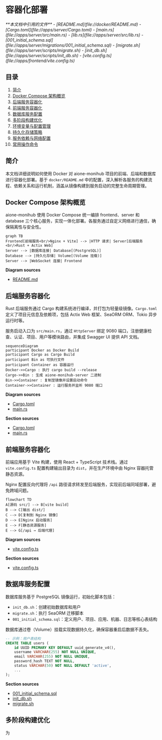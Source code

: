 
# 容器化部署

<cite>
**本文档中引用的文件**  
- [README.md](file://docker/README.md)
- [Cargo.toml](file://apps/server/Cargo.toml)
- [main.rs](file://apps/server/src/main.rs)
- [lib.rs](file://apps/server/src/lib.rs)
- [001_initial_schema.sql](file://apps/server/migrations/001_initial_schema.sql)
- [migrate.sh](file://apps/server/scripts/migrate.sh)
- [init_db.sh](file://apps/server/scripts/init_db.sh)
- [vite.config.ts](file://apps/frontend/vite.config.ts)
</cite>

## 目录
1. [简介](#简介)
2. [Docker Compose 架构概览](#docker-compose-架构概览)
3. [后端服务容器化](#后端服务容器化)
4. [前端服务容器化](#前端服务容器化)
5. [数据库服务配置](#数据库服务配置)
6. [多阶段构建优化](#多阶段构建优化)
7. [环境变量与配置管理](#环境变量与配置管理)
8. [持久化存储策略](#持久化存储策略)
9. [服务依赖与网络配置](#服务依赖与网络配置)
10. [常用操作命令](#常用操作命令)

## 简介
本文档详细说明如何使用 Docker 对 aione-monihub 项目的前端、后端和数据库进行容器化部署。基于 `docker/README.md` 中的配置，深入解析各服务的构建流程、依赖关系和运行机制，涵盖从镜像构建到服务启动的完整生命周期管理。

## Docker Compose 架构概览
aione-monihub 使用 Docker Compose 统一编排 frontend、server 和 database 三个核心服务，实现一体化部署。各服务通过自定义网络进行通信，确保隔离性与安全性。

```mermaid
graph TB
Frontend[前端服务<br/>Nginx + Vite] --> |HTTP 请求| Server[后端服务<br/>Rust + Actix Web]
Server --> |数据库连接| Database[(PostgreSQL)]
Database --> |持久化存储| Volume[(Volume 挂载)]
Server --> |WebSocket 连接| Frontend
```

**Diagram sources**  
- [README.md](file://docker/README.md)

## 后端服务容器化
Rust 后端服务通过 Cargo 构建系统进行编译，并打包为轻量级镜像。`Cargo.toml` 定义了项目元信息及依赖项，包括 Actix Web 框架、SeaORM ORM、Tokio 异步运行时等。

服务启动入口为 `src/main.rs`，通过 `HttpServer` 绑定 9080 端口，注册健康检查、认证、项目、用户等模块路由，并集成 Swagger UI 提供 API 文档。

```mermaid
sequenceDiagram
participant Docker as Docker Build
participant Cargo as Cargo Build
participant Bin as 可执行文件
participant Container as 容器运行
Docker->>Cargo : 执行 cargo build --release
Cargo->>Bin : 生成 aione-monihub-server 二进制
Bin->>Container : 复制至镜像并设置启动命令
Container->>Container : 运行服务并监听 9080 端口
```

**Diagram sources**  
- [Cargo.toml](file://apps/server/Cargo.toml)
- [main.rs](file://apps/server/src/main.rs)

**Section sources**  
- [Cargo.toml](file://apps/server/Cargo.toml#L1-L35)
- [main.rs](file://apps/server/src/main.rs#L128-L169)

## 前端服务容器化
前端应用基于 Vite 构建，使用 React + TypeScript 技术栈。通过 `vite.config.ts` 配置构建输出目录为 `dist`，并在生产环境中由 Nginx 容器托管静态资源。

Nginx 配置反向代理将 `/api` 路径请求转发至后端服务，实现前后端同域部署，避免跨域问题。

```mermaid
flowchart TD
A[源码 src/] --> B[vite build]
B --> C[输出 dist/]
C --> D[复制到 Nginx 镜像]
D --> E[Nginx 启动服务]
E --> F[静态资源服务]
E --> G[/api → 后端代理]
```

**Diagram sources**  
- [vite.config.ts](file://apps/frontend/vite.config.ts)

**Section sources**  
- [vite.config.ts](file://apps/frontend/vite.config.ts)

## 数据库服务配置
数据库服务基于 PostgreSQL 镜像运行，初始化脚本包括：
- `init_db.sh`：创建初始数据库和用户
- `migrate.sh`：执行 SeaORM 迁移脚本
- `001_initial_schema.sql`：定义用户、项目、应用、机器、日志等核心表结构

数据库通过卷（Volume）挂载实现数据持久化，确保容器重启后数据不丢失。

```sql
-- 示例：用户表结构
CREATE TABLE users (
    id UUID PRIMARY KEY DEFAULT uuid_generate_v4(),
    username VARCHAR(255) NOT NULL UNIQUE,
    email VARCHAR(255) NOT NULL UNIQUE,
    password_hash TEXT NOT NULL,
    status VARCHAR(50) NOT NULL DEFAULT 'active',
    ...
);
```

**Section sources**  
- [001_initial_schema.sql](file://apps/server/migrations/001_initial_schema.sql#L146-L186)
- [init_db.sh](file://apps/server/scripts/init_db.sh)
- [migrate.sh](file://apps/server/scripts/migrate.sh)

## 多阶段构建优化
为